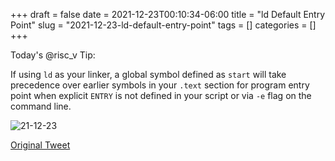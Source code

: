 +++ 
draft = false
date = 2021-12-23T00:10:34-06:00
title = "ld Default Entry Point"
slug = "2021-12-23-ld-default-entry-point" 
tags = []
categories = []
+++

Today's @risc_v Tip:

If using `ld` as your linker, a global symbol defined as `start` will take precedence over earlier symbols in your `.text` section for program entry point when explicit `ENTRY` is not defined in your script or via `-e` flag on the command line.

![21-12-23](../../static/risc-v-tips/21-12-23.png)

[Original Tweet](https://twitter.com/hasheddan/status/1474038287408979980?s=20)